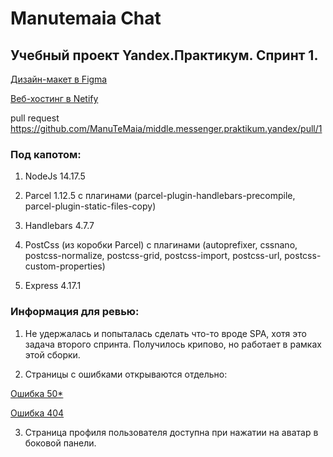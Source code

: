 Manutemaia Chat
======

## Учебный проект Yandex.Практикум. Спринт 1.

[Дизайн-макет в Figma](https://www.figma.com/file/LTUtHdbBdjjGonMOwMMljk/Manutemaia-Chat?node-id=0%3A1)

[Веб-хостинг в Netify](https://quirky-lumiere-db1dd9.netlify.app)

pull request https://github.com/ManuTeMaia/middle.messenger.praktikum.yandex/pull/1

### Под капотом: 
1. NodeJs 14.17.5

2. Parcel 1.12.5 c плагинами (parcel-plugin-handlebars-precompile, parcel-plugin-static-files-copy)

3. Handlebars 4.7.7

4. PostCss (из коробки Parcel) c плагинами (autoprefixer, cssnano, postcss-normalize, postcss-grid, postcss-import, postcss-url, postcss-custom-properties)

5. Express 4.17.1

### Информация для ревью:

1. Не удержалась и попыталась сделать что-то вроде SPA, хотя это задача второго спринта. Получилось крипово, но работает в рамках этой сборки.

2. Страницы с ошибками открываются отдельно: 

[Ошибка 50*](https://quirky-lumiere-db1dd9.netlify.app/500.html)

[Ошибка 404](https://quirky-lumiere-db1dd9.netlify.app/404.html) 

3. Страница профиля пользователя доступна при нажатии на аватар в боковой панели.
